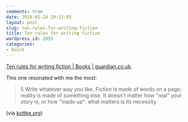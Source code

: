```yaml
---
comments: true
date: 2010-02-24 20:12:03
layout: post
slug: ten-rules-for-writing-fiction
title: Ten rules for writing fiction
wordpress_id: 2855
categories:
- Quick
---
```


[Ten rules for writing fiction | Books | guardian.co.uk](http://www.guardian.co.uk/books/2010/feb/20/ten-rules-for-writing-fiction-part-one).

This one resonated with me the most:

> 5 Write whatever way you like. Fiction is made of words on a page; reality is made of something else. It doesn't matter how "real" your story is, or how "made up": what matters is its necessity.

(via [kottke.org](http://kottke.org/10/02/rules-for-writing-fiction))
